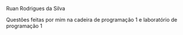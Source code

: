 Ruan Rodrigues da Silva

Questões feitas por mim na cadeira de programação 1 e laboratório de programação 1

